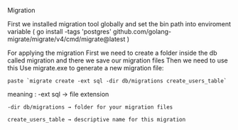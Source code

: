 Migration

First we installed migration tool globally and set the bin path into enviroment variable
   ( go install -tags 'postgres' github.com/golang-migrate/migrate/v4/cmd/migrate@latest )

For applying the migration
  First we need to create a folder inside the db called migration and there we save our migration files
  Then we need to use this
    Use migrate.exe to generate a new migration file:
    
    paste `migrate create -ext sql -dir db/migrations create_users_table`

 meaning :
    -ext sql → file extension

    -dir db/migrations → folder for your migration files

    create_users_table → descriptive name for this migration    